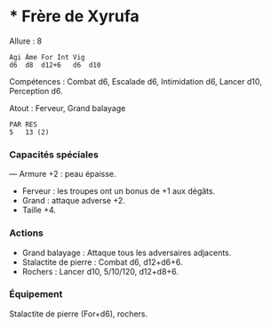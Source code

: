# * Frère de Xyrufa

Allure : 8

	Agi	Âme	For	Int	Vig
	d6	d8	d12+6	d6	d10

Compétences : Combat d6, Escalade d6, Intimidation d6, Lancer d10, Perception d6.

Atout : Ferveur, Grand balayage

	PAR	RES
	5	13 (2)

### Capacités spéciales
— Armure +2 : peau épaisse.
- Ferveur : les troupes ont un bonus de +1 aux dégâts.
- Grand : attaque adverse +2.
- Taille +4.

### Actions
- Grand balayage : Attaque tous les adversaires adjacents.
- Stalactite de pierre : Combat d6, d12+d6+6.
- Rochers : Lancer d10, 5/10/120, d12+d8+6.

### Équipement
Stalactite de pierre (For+d6), rochers.